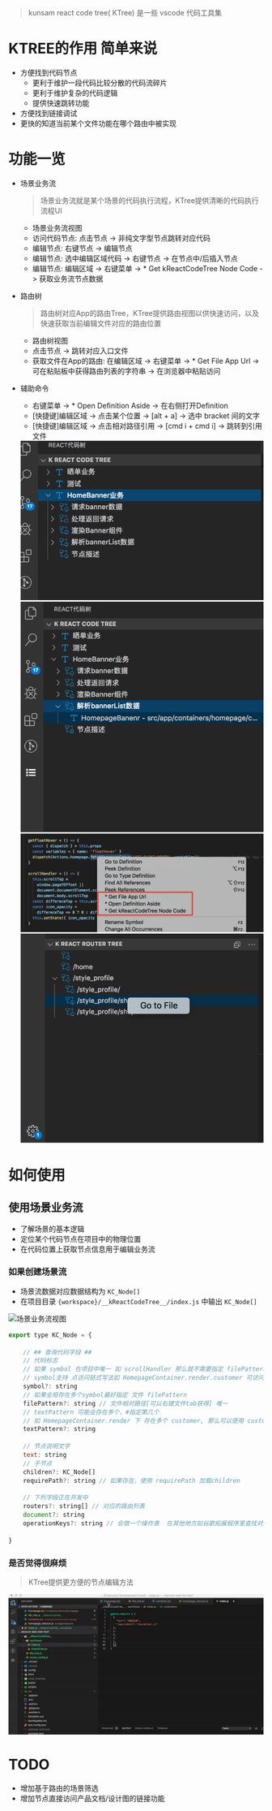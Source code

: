 



> kunsam react code tree( KTree) 是一些 vscode 代码工具集

# KTREE的作用 简单来说
- 方便找到代码节点
	- 更利于维护一段代码比较分散的代码流碎片
	- 更利于维护复杂的代码逻辑
	- 提供快速跳转功能
- 方便找到链接调试
 - 更快的知道当前某个文件功能在哪个路由中被实现

# 功能一览
- 场景业务流
	> 场景业务流就是某个场景的代码执行流程，KTree提供清晰的代码执行流程UI
	- 场景业务流视图 
	- 访问代码节点: 点击节点 -> 非纯文字型节点跳转对应代码
	- 编辑节点: 右键节点 -> 编辑节点
	- 编辑节点: 选中编辑区域代码 -> 右键节点 -> 在节点中/后插入节点
	- 编辑节点: 编辑区域 -> 右键菜单 -> * Get kReactCodeTree Node Code -> 获取业务流节点数据

- 路由树
	> 路由树对应App的路由Tree，KTree提供路由视图以供快速访问，以及快速获取当前编辑文件对应的路由位置
	- 路由树视图
	- 点击节点 -> 跳转对应入口文件
	- 获取文件在App的路由: 在编辑区域 -> 右键菜单 -> * Get File App Url -> 可在粘贴板中获得路由列表的字符串 -> 在浏览器中粘贴访问

- 辅助命令
	- 右键菜单 -> * Open Definition Aside -> 在右侧打开Definition
	- [快捷键]编辑区域 -> 点击某个位置 -> [alt + a] -> 选中 bracket 间的文字
	- [快捷键]编辑区域 -> 点击相对路径引用 -> [cmd i + cmd i] -> 跳转到引用文件


	<img src="https://github.com/kunsam/kunsam-react-code-tree/blob/master/resources/example1.png" alt="场景业务流视图" />
	<img src="https://github.com/kunsam/kunsam-react-code-tree/blob/master/resources/example2.png" alt="场景业务流视图" />
	<img src="https://github.com/kunsam/kunsam-react-code-tree/blob/master/resources/example3.png" alt="场景业务流视图" />
	<img src="https://github.com/kunsam/kunsam-react-code-tree/blob/master/resources/example4.png" alt="场景业务流视图" />



# 如何使用

## 使用场景业务流
- 了解场景的基本逻辑
- 定位某个代码节点在项目中的物理位置
- 在代码位置上获取节点信息用于编辑业务流

### 如果创建场景流
- 场景流数据对应数据结构为 ``KC_Node[]``
- 在项目目录 ``{workspace}/__kReactCodeTree__/index.js`` 中输出 ``KC_Node[]``
<img src="https://github.com/kunsam/kunsam-react-code-tree/blob/master/resources/example5.png" alt="场景业务流视图" />

```js
export type KC_Node = {

	// ## 查询代码字段 ##
	// 代码标志
	// 如果 symbol 在项目中唯一 如 scrollHandler 那么就不需要指定 filePattern textPattern
	// symbol支持 点访问链式写法如 HomepageContainer.render.customer 可访问 render 中的 customer 字段
	symbol?: string
	// 如果全局存在多个symbol最好指定 文件 filePattern
	filePattern?: string // 文件相对路径[可以右键文件tab获得] 唯一
	// textPattern 可能会存在多个，#指定第几个
	// 如 HomepageContainer.render 下 存在多个 customer, 那么可以使用 customer#2
	textPattern?: string

	// 节点说明文字
	text: string
	// 子节点
	children?: KC_Node[]
	requirePath?: string // 如果存在，使用 requirePath 加载children

	// 下列字段正在开发中
	routers?: string[] // 对应的路由列表
	document?: string
	operationKeys?: string // 会做一个操作表  在其他地方如谷歌拓展程序里查找对应的操作流，根据操作流执行，定位到具体的UI页面/组件

}


```


### 是否觉得很麻烦
> KTree提供更方便的节点编辑方法
<img src="https://github.com/kunsam/kunsam-react-code-tree/blob/master/resources/example-gif1.gif" alt="场景业务流视图" />


# TODO
- 增加基于路由的场景筛选
- 增加节点直接访问产品文档/设计图的链接功能
